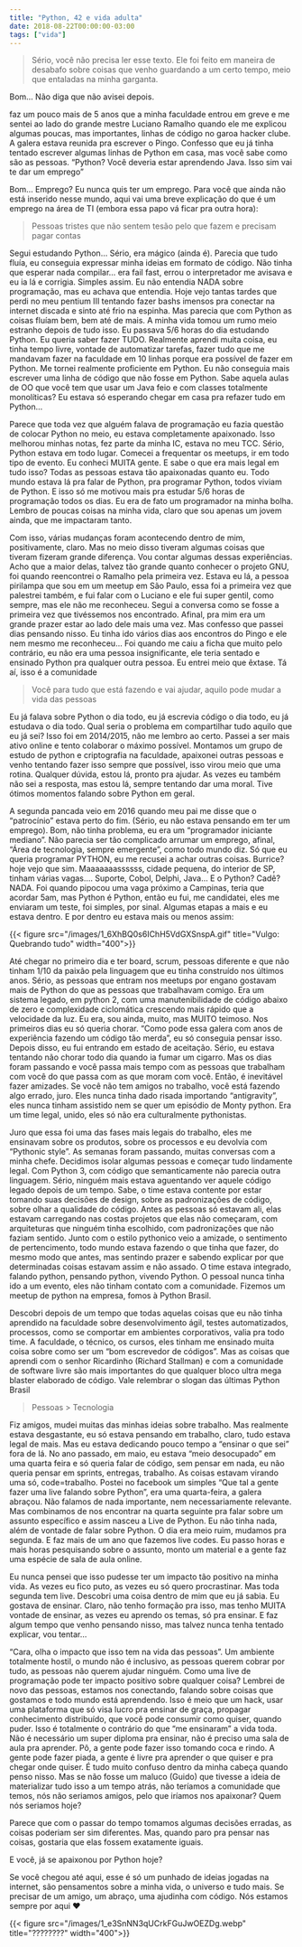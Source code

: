 ```yaml
---
title: "Python, 42 e vida adulta"
date: 2018-08-22T00:00:00-03:00
tags: ["vida"]
---
```


> Sério, você não precisa ler esse texto. Ele foi feito em maneira de desabafo sobre coisas que venho guardando a um certo tempo, meio que entaladas na minha garganta.

Bom… Não diga que não avisei depois.

faz um pouco mais de 5 anos que a minha faculdade entrou em greve e me sentei ao lado do grande mestre Luciano Ramalho quando ele me explicou algumas poucas, mas importantes, linhas de código no garoa hacker clube. A galera estava reunida pra escrever o Pingo. Confesso que eu já tinha tentado escrever algumas linhas de Python em casa, mas você sabe como são as pessoas. “Python? Você deveria estar aprendendo Java. Isso sim vai te dar um emprego”

Bom… Emprego? Eu nunca quis ter um emprego. Para você que ainda não está inserido nesse mundo, aqui vai uma breve explicação do que é um emprego na área de TI (embora essa papo vá ficar pra outra hora):

> Pessoas tristes que não sentem tesão pelo que fazem e precisam pagar contas

Segui estudando Python… Sério, era mágico (ainda é). Parecia que tudo fluía, eu conseguia expressar minha ideias em formato de código. Não tinha que esperar nada compilar… era fail fast, errou o interpretador me avisava e eu ia lá e corrigia. Simples assim. Eu não entendia NADA sobre programação, mas eu achava que entendia. Hoje vejo tantas tardes que perdi no meu pentium III tentando fazer bashs imensos pra conectar na internet discada e sinto até frio na espinha. Mas parecia que com Python as coisas fluíam bem, bem até de mais. A minha vida tomou um rumo meio estranho depois de tudo isso. Eu passava 5/6 horas do dia estudando Python. Eu queria saber fazer TUDO. Realmente aprendi muita coisa, eu tinha tempo livre, vontade de automatizar tarefas, fazer tudo que me mandavam fazer na faculdade em 10 linhas porque era possível de fazer em Python. Me tornei realmente proficiente em Python. Eu não conseguia mais escrever uma linha de código que não fosse em Python. Sabe aquela aulas de OO que você tem que usar um Java feio e com classes totalmente monolíticas? Eu estava só esperando chegar em casa pra refazer tudo em Python…

Parece que toda vez que alguém falava de programação eu fazia questão de colocar Python no meio, eu estava completamente apaixonado. Isso melhorou minhas notas, fez parte da minha IC, estava no meu TCC. Sério, Python estava em todo lugar. Comecei a frequentar os meetups, ir em todo tipo de evento. Eu conheci MUITA gente. E sabe o que era mais legal em tudo isso? Todas as pessoas estava tão apaixonadas quanto eu. Todo mundo estava lá pra falar de Python, pra programar Python, todos viviam de Python. E isso só me motivou mais pra estudar 5/6 horas de programação todos os dias. Eu era de fato um programador na minha bolha. Lembro de poucas coisas na minha vida, claro que sou apenas um jovem ainda, que me impactaram tanto.

Com isso, várias mudanças foram acontecendo dentro de mim, positivamente, claro. Mas no meio disso tiveram algumas coisas que tiveram fizeram grande diferença. Vou contar algumas dessas experiências. Acho que a maior delas, talvez tão grande quanto conhecer o projeto GNU, foi quando reencontrei o Ramalho pela primeira vez. Estava eu lá, a pessoa pirilampa que sou em um meetup em São Paulo, essa foi a primeira vez que palestrei também, e fui falar com o Luciano e ele fui super gentil, como sempre, mas ele não me reconheceu. Segui a conversa como se fosse a primeira vez que tivéssemos nos encontrado. Afinal, pra mim era um grande prazer estar ao lado dele mais uma vez. Mas confesso que passei dias pensando nisso. Eu tinha ido vários dias aos encontros do Pingo e ele nem mesmo me reconheceu… Foi quando me caiu a ficha que muito pelo contrário, eu não era uma pessoa insignificante, ele teria sentado e ensinado Python pra qualquer outra pessoa. Eu entrei meio que êxtase. Tá aí, isso é a comunidade

> Você para tudo que está fazendo e vai ajudar, aquilo pode mudar a vida das pessoas

Eu já falava sobre Python o dia todo, eu já escrevia código o dia todo, eu já estudava o dia todo. Qual seria o problema em compartilhar tudo aquilo que eu já sei? Isso foi em 2014/2015, não me lembro ao certo. Passei a ser mais ativo online e tento colaborar o máximo possível. Montamos um grupo de estudo de python e criptografia na faculdade, apaixonei outras pessoas e venho tentando fazer isso sempre que possível, isso virou meio que uma rotina. Qualquer dúvida, estou lá, pronto pra ajudar. As vezes eu também não sei a resposta, mas estou lá, sempre tentando dar uma moral. Tive ótimos momentos falando sobre Python em geral.

A segunda pancada veio em 2016 quando meu pai me disse que o “patrocínio” estava perto do fim. (Sério, eu não estava pensando em ter um emprego). Bom, não tinha problema, eu era um “programador iniciante mediano”. Não parecia ser tão complicado arrumar um emprego, afinal, “Área de tecnologia, sempre emergente”, como todo mundo diz. Só que eu queria programar PYTHON, eu me recusei a achar outras coisas. Burrice? hoje vejo que sim. Maaaaaaassssss, cidade pequena, do interior de SP, tinham várias vagas…. Suporte, Cobol, Delphi, Java… E o Python? Cadê? NADA. Foi quando pipocou uma vaga próximo a Campinas, teria que acordar 5am, mas Python é Python, então eu fui, me candidatei, eles me enviaram um teste, foi simples, por sinal. Algumas etapas a mais e eu estava dentro. E por dentro eu estava mais ou menos assim:


{{< figure src="/images/1_6XhBQ0s6IChH5VdGXSnspA.gif" title="Vulgo: Quebrando tudo" width="400">}}

Até chegar no primeiro dia e ter board, scrum, pessoas diferente e que não tinham 1/10 da paixão pela linguagem que eu tinha construído nos últimos anos. Sério, as pessoas que entram nos meetups por engano gostavam mais de Python do que as pessoas que trabalhavam comigo. Era um sistema legado, em python 2, com uma manutenibilidade de código abaixo de zero e complexidade ciclomática crescendo mais rápido que a velocidade da luz. Eu era, sou ainda, muito, mas MUITO teimoso. Nos primeiros dias eu só queria chorar. “Como pode essa galera com anos de experiência fazendo um código tão merda”, eu só conseguia pensar isso. Depois disso, eu fui entrando em estado de aceitação. Sério, eu estava tentando não chorar todo dia quando ia fumar um cigarro. Mas os dias foram passando e você passa mais tempo com as pessoas que trabalham com você do que passa com as que moram com você. Então, é inevitável fazer amizades. Se você não tem amigos no trabalho, você está fazendo algo errado, juro. Eles nunca tinha dado risada importando “antigravity”, eles nunca tinham assistido nem se quer um episódio de Monty python. Era um time legal, unido, eles só não era culturalmente pythonistas.

Juro que essa foi uma das fases mais legais do trabalho, eles me ensinavam sobre os produtos, sobre os processos e eu devolvia com “Pythonic style”. As semanas foram passando, muitas conversas com a minha chefe. Decidimos isolar algumas pessoas e começar tudo lindamente legal. Com Python 3, com código que semanticamente não parecia outra linguagem. Sério, ninguém mais estava aguentando ver aquele código legado depois de um tempo. Sabe, o time estava contente por estar tomando suas decisões de design, sobre as padronizações de código, sobre olhar a qualidade do código. Antes as pessoas só estavam ali, elas estavam carregando nas costas projetos que elas não começaram, com arquiteturas que ninguém tinha escolhido, com padronizações que não faziam sentido. Junto com o estilo pythonico veio a amizade, o sentimento de pertencimento, todo mundo estava fazendo o que tinha que fazer, do mesmo modo que antes, mas sentindo prazer e sabendo explicar por que determinadas coisas estavam assim e não assado. O time estava integrado, falando python, pensando python, vivendo Python. O pessoal nunca tinha ido a um evento, eles não tinham contato com a comunidade. Fizemos um meetup de python na empresa, fomos à Python Brasil.

Descobri depois de um tempo que todas aquelas coisas que eu não tinha aprendido na faculdade sobre desenvolvimento ágil, testes automatizados, processos, como se comportar em ambientes corporativos, valia pra todo time. A faculdade, o técnico, os cursos, eles tinham me ensinado muita coisa sobre como ser um “bom escrevedor de códigos”. Mas as coisas que aprendi com o senhor Ricardinho (Richard Stallman) e com a comunidade de software livre são mais importantes do que qualquer bloco ultra mega blaster elaborado de código. Vale relembrar o slogan das últimas Python Brasil

> Pessoas > Tecnologia

Fiz amigos, mudei muitas das minhas ideias sobre trabalho. Mas realmente estava desgastante, eu só estava pensando em trabalho, claro, tudo estava legal de mais. Mas eu estava dedicando pouco tempo a “ensinar o que sei” fora de lá. No ano passado, em maio, eu estava “meio desocupado” em uma quarta feira e só queria falar de código, sem pensar em nada, eu não queria pensar em sprints, entregas, trabalho. As coisas estavam virando uma só, code=trabalho. Postei no facebook um simples “Que tal a gente fazer uma live falando sobre Python”, era uma quarta-feira, a galera abraçou. Não falamos de nada importante, nem necessariamente relevante. Mas combinamos de nos encontrar na quarta seguinte pra falar sobre um assunto específico e assim nasceu a Live de Python. Eu não tinha nada, além de vontade de falar sobre Python. O dia era meio ruim, mudamos pra segunda. E faz mais de um ano que fazemos live codes. Eu passo horas e mais horas pesquisando sobre o assunto, monto um material e a gente faz uma espécie de sala de aula online.

Eu nunca pensei que isso pudesse ter um impacto tão positivo na minha vida. As vezes eu fico puto, as vezes eu só quero procrastinar. Mas toda segunda tem live. Descobri uma coisa dentro de mim que eu já sabia. Eu gostava de ensinar. Claro, não tenho formação pra isso, mas tenho MUITA vontade de ensinar, as vezes eu aprendo os temas, só pra ensinar. E faz algum tempo que venho pensando nisso, mas talvez nunca tenha tentado explicar, vou tentar…

“Cara, olha o impacto que isso tem na vida das pessoas”. Um ambiente totalmente hostil, o mundo não é inclusivo, as pessoas querem cobrar por tudo, as pessoas não querem ajudar ninguém. Como uma live de programação pode ter impacto positivo sobre qualquer coisa? Lembrei de novo das pessoas, estamos nos conectando, falando sobre coisas que gostamos e todo mundo está aprendendo. Isso é meio que um hack, usar uma plataforma que só visa lucro pra ensinar de graça, propagar conhecimento distribuído, que você pode consumir como quiser, quando puder. Isso é totalmente o contrário do que “me ensinaram” a vida toda. Não é necessário um super diploma pra ensinar, não é preciso uma sala de aula pra aprender. Pô, a gente pode fazer isso tomando coca e rindo. A gente pode fazer piada, a gente é livre pra aprender o que quiser e pra chegar onde quiser. É tudo muito confuso dentro da minha cabeça quando penso nisso. Mas se não fosse um maluco (Guido) que tivesse a ideia de materializar tudo isso a um tempo atrás, não teríamos a comunidade que temos, nós não seriamos amigos, pelo que iríamos nos apaixonar? Quem nós seriamos hoje?

Parece que com o passar do tempo tomamos algumas decisões erradas, as coisas poderiam ser sim diferentes. Mas, quando paro pra pensar nas coisas, gostaria que elas fossem exatamente iguais.

E você, já se apaixonou por Python hoje?

Se você chegou até aqui, esse é só um punhado de ideias jogadas na internet, são pensamentos sobre a minha vida, o universo e tudo mais. Se precisar de um amigo, um abraço, uma ajudinha com código. Nós estamos sempre por aqui ❤

{{< figure src="/images/1_e3SnNN3qUCrkFGuJwOEZDg.webp" title="????????" width="400">}}
